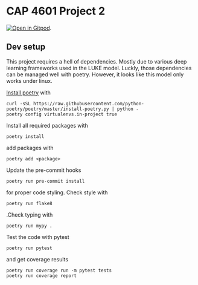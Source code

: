# CAP 4601 Project 2

[![Open in Gitpod](https://gitpod.io/button/open-in-gitpod.svg)](https://gitpod.io/#https://github.com/TobiasJacob/cap-4601-project-2).

## Dev setup

This project requires a hell of dependencies. Mostly due to various deep learning frameworks used in the LUKE model. Luckly, those dependencies can be managed well with poetry. However, it looks like this model only works under linux.

[Install poetry](https://github.com/python-poetry/poetry) with

```console
curl -sSL https://raw.githubusercontent.com/python-poetry/poetry/master/install-poetry.py | python -
poetry config virtualenvs.in-project true
```

Install all required packages with

```console
poetry install
```

add packages with

```console
poetry add <package>
```

Update the pre-commit hooks

```console
poetry run pre-commit install
```

for proper code styling. Check style with

```console
poetry run flake8
```

.Check typing with

```console
poetry run mypy .
```

Test the code with pytest

```console
poetry run pytest
```

and get coverage results

```console
poetry run coverage run -m pytest tests
poetry run coverage report
```
